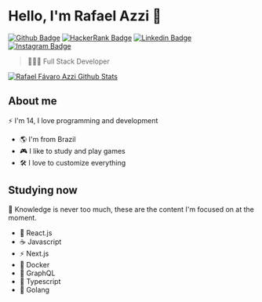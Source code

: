 # Hello, I'm Rafael Azzi 🔮

[![Github Badge](https://img.shields.io/badge/-Github-000?style=flat-square&logo=Github&logoColor=white&link=https://github.com/Zackwn)](https://github.com/Zackwn)
[![HackerRank Badge](https://img.shields.io/badge/-HackerRank-%234dc966?style=flat-square&logo=HackerRank&logoColor=white&link=https://www.hackerrank.com/rafaelfavazzi)](https://www.hackerrank.com/rafaelfavazzi)
[![Linkedin Badge](https://img.shields.io/badge/-LinkedIn-blue?style=flat-square&logo=Linkedin&logoColor=white&link=https://www.linkedin.com/in/rafael-f%C3%A1varo-azzi-1070011a9/)](https://www.linkedin.com/in/rafael-f%C3%A1varo-azzi-1070011a9/)
[![Instagram Badge](https://img.shields.io/badge/-Instagram-%23fb3958?style=flat-square&labelColor=%23fb3958&logo=instagram&logoColor=FFFFFF&link=https://www.instagram.com/rafael.f_azzi/)](https://www.instagram.com/rafael.f_azzi/)

> 👨🏻‍💻 Full Stack Developer

[![Rafael Fávaro Azzi Github Stats](https://github-readme-stats.vercel.app/api?username=zackwn&show_icons=true&theme=default)](https://github.com/Zackwn)

## About me 

⚡️ I'm 14, I love programming and development

* 🌎 I'm from Brazil
* 🎮 I like to study and play games
* 🛠️ I love to customize everything

## Studying now

📝 Knowledge is never too much, these are the content I'm focused on at the moment.

* 📘 React.js
* ☕️ Javascript
* ⚡️ Next.js
* 🐋 Docker
* 🎲 GraphQL
* 💎 Typescript
* 🤖 Golang
